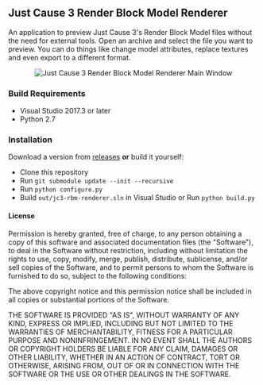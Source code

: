 ## Just Cause 3 Render Block Model Renderer
An application to preview Just Cause 3's Render Block Model files without the need for external tools. Open an archive and select the file you want to preview. You can do things like change model attributes, replace textures and even export to a different format.

<p align="center"><img src="https://kirkh.am/jc3-rbm-renderer/window2.png" alt="Just Cause 3 Render Block Model Renderer Main Window" title="Render Block Model Renderer - Main Window"></p>

### Build Requirements
 - Visual Studio 2017.3 or later
 - Python 2.7
 
### Installation
Download a version from [releases](https://github.com/aaronkirkham/jc3-rbm-renderer/releases) __or__ build it yourself:
 - Clone this repository
 - Run `git submodule update --init --recursive`
 - Run `python configure.py`
 - Build `out/jc3-rbm-renderer.sln` in Visual Studio or Run `python build.py`
 
#### License
Permission is hereby granted, free of charge, to any person obtaining a copy
of this software and associated documentation files (the "Software"), to deal
in the Software without restriction, including without limitation the rights
to use, copy, modify, merge, publish, distribute, sublicense, and/or sell
copies of the Software, and to permit persons to whom the Software is
furnished to do so, subject to the following conditions:

The above copyright notice and this permission notice shall be included in all
copies or substantial portions of the Software.

THE SOFTWARE IS PROVIDED "AS IS", WITHOUT WARRANTY OF ANY KIND, EXPRESS OR
IMPLIED, INCLUDING BUT NOT LIMITED TO THE WARRANTIES OF MERCHANTABILITY,
FITNESS FOR A PARTICULAR PURPOSE AND NONINFRINGEMENT. IN NO EVENT SHALL THE
AUTHORS OR COPYRIGHT HOLDERS BE LIABLE FOR ANY CLAIM, DAMAGES OR OTHER
LIABILITY, WHETHER IN AN ACTION OF CONTRACT, TORT OR OTHERWISE, ARISING FROM,
OUT OF OR IN CONNECTION WITH THE SOFTWARE OR THE USE OR OTHER DEALINGS IN THE
SOFTWARE.
